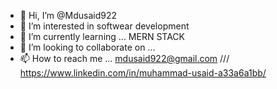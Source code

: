 - 👋 Hi, I’m @Mdusaid922
- 👀 I’m interested in softwear development   
- 🌱 I’m currently learning ... MERN STACK
- 💞️ I’m looking to collaborate on ...
- 📫 How to reach me ... mdusaid922@gmail.com /// https://www.linkedin.com/in/muhammad-usaid-a33a6a1bb/

<!---
Mdusaid922/Mdusaid922 is a ✨ special ✨ repository because its `README.md` (this file) appears on your GitHub profile.
You can click the Preview link to take a look at your changes.
--->
